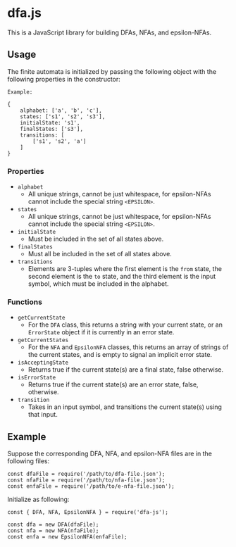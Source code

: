 # dfa.js

This is a JavaScript library for building DFAs, NFAs, and epsilon-NFAs.

## Usage

The finite automata is initialized by passing the following object with the following 
properties in the constructor:

```
Example:

{
    alphabet: ['a', 'b', 'c'],
    states: ['s1', 's2', 's3'],
    initialState: 's1',
    finalStates: ['s3'],
    transitions: [
        ['s1', 's2', 'a']
    ]
}
```

### Properties

- `alphabet`
    - All unique strings, cannot be just whitespace, for epsilon-NFAs cannot include 
    the special string `<EPSILON>`.
- `states`
    - All unique strings, cannot be just whitespace, for epsilon-NFAs cannot include 
    the special string `<EPSILON>`.
- `initialState`
    - Must be included in the set of all states above.
- `finalStates`
    - Must all be included in the set of all states above.
- `transitions`
    - Elements are 3-tuples where the first element is the `from` state, the second 
    element is the `to` state, and the third element is the input symbol, which must be 
    included in the alphabet.

### Functions

- `getCurrentState`
    - For the `DFA` class, this returns a string with your current state, or an 
    `ErrorState` object if it is currently in an error state.
- `getCurrentStates`
    - For the `NFA` and `EpsilonNFA` classes, this returns an array of strings of the 
    current states, and is empty to signal an implicit error state.
- `isAcceptingState`
    - Returns true if the current state(s) are a final state, false otherwise.
- `isErrorState`
    - Returns true if the current state(s) are an error state, false, otherwise.
- `transition`
    - Takes in an input symbol, and transitions the current state(s) using that input.

## Example

Suppose the corresponding DFA, NFA, and epsilon-NFA files are in the following files:

```
const dfaFile = require('/path/to/dfa-file.json');
const nfaFile = require('/path/to/nfa-file.json');
const enfaFile = require('/path/to/e-nfa-file.json');
```

Initialize as following:

```
const { DFA, NFA, EpsilonNFA } = require('dfa-js');

const dfa = new DFA(dfaFile);
const nfa = new NFA(nfaFile);
const enfa = new EpsilonNFA(enfaFile);
```
